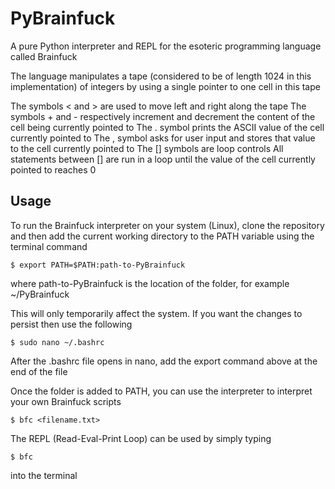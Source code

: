 # PyBrainfuck
A pure Python interpreter and REPL for the esoteric programming language called Brainfuck

The language manipulates a tape (considered to be of length 1024 in this implementation) of integers by using a single pointer 
to one cell in this tape

The symbols < and > are used to move left and right along the tape
The symbols + and - respectively increment and decrement the content of the cell being currently pointed to
The . symbol prints the ASCII value of the cell currently pointed to
The , symbol asks for user input and stores that value to the cell currently pointed to
The [] symbols are loop controls
All statements between [] are run in a loop until the value of the cell currently pointed to reaches 0

## Usage

To run the Brainfuck interpreter on your system (Linux), clone the repository and then add the current working directory to
the PATH variable using the terminal command 
```
$ export PATH=$PATH:path-to-PyBrainfuck
```
where path-to-PyBrainfuck is the location of the folder, for example ~/PyBrainfuck

This will only temporarily affect the system. If you want the changes to persist then use the following

```
$ sudo nano ~/.bashrc
```
After the .bashrc file opens in nano, add the export command above at the end of the file

Once the folder is added to PATH, you can use the interpreter to interpret your own Brainfuck scripts

```
$ bfc <filename.txt>
```

The REPL (Read-Eval-Print Loop) can be used by simply typing 

```
$ bfc
```
into the terminal
